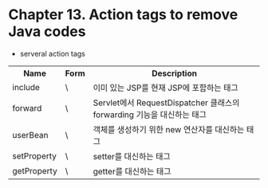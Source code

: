 # Chapter 13. Action tags to remove Java codes

* serveral action tags
<table>
    <tr>
        <th>Name</th>
        <th>Form</th>
        <th>Description</th>
    </tr>
    <tr>
        <td>include</td>
        <td>\<jsp:include\></td>
        <td>이미 있는 JSP를 현재 JSP에 포함하는 태그</td>
    </tr>
    <tr>
        <td>forward</td>
        <td>\<jsp:forward\></td>
        <td>Servlet에서 RequestDispatcher 클래스의 forwarding 기능을 대신하는 태그</td>
    </tr>
    <tr>
        <td>userBean</td>
        <td>\<jsp:useBean\></td>
        <td>객체를 생성하기 위한 new 연산자를 대신하는 태그</td>
    </tr>
    <tr>
        <td>setProperty</td>
        <td>\<jsp:setProperty\></td>
        <td>setter를 대신하는 태그</td>
    </tr>
    <tr>
        <td>getProperty</td>
        <td>\<jsp:getProperty\></td>
        <td>getter를 대신하는 태그</td>
    </tr>
</table>

